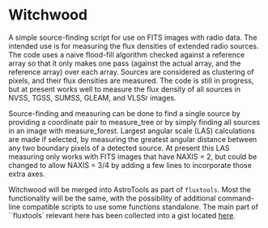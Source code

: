 # Witchwood
A simple source-finding script for use on FITS images with radio data. The intended use is for measuring the flux densities of extended radio sources.  The code uses a naive flood-fill algorithm checked against a reference array so that it only makes one pass (against the actual array, and the reference array) over each array. Sources are considered as clustering of pixels, and their flux densities are measured. The code is still in progress, but at present works well to measure the flux density of all sources in NVSS, TGSS, SUMSS, GLEAM, and VLSSr images.

Source-finding and measuring can be done to find a single source by providing a coordinate pair to measure_tree or by simply finding all sources in an image with measure_forest.  Largest angular scale (LAS) calculations are made if selected, by measuring the greatest angular distance between any two boundary pixels of a detected source. At present this LAS measuring only works with FITS images that have NAXIS = 2, but could be changed to allow NAXIS = 3/4 by adding a few lines to incorporate those extra axes.


Witchwood will be merged into AstroTools as part of ``fluxtools``. Most the functionality will be the same, with the possibility of additional command-line compatible scripts to use some functions standalone. The main part of ``fluxtools` relevant here has been collected into a gist located [here](https://gist.github.com/Sunmish/198ef88e1815d9ba66c0f3ef3b18f74c).
